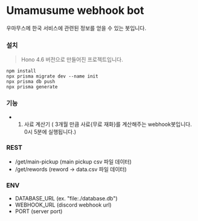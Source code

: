 # Umamusume webhook bot

우마무스메 한국 서비스에 관련된 정보를 얻을 수 있는 봇입니다.

### 설치

> Hono 4.6 버전으로 만들어진 프로젝트입니다.

```
npm install
npx prisma migrate dev --name init
npx prisma db push
npx prisma generate
```

### 기능

- 1. 사료 계산기 ( 3개월 만큼 사료{무료 재화}를 계산해주는 webhook봇입니다. 0시 5분에 실행됩니다.)

### REST

- /get/main-pickup (main pickup csv 파일 데이터)
- /get/rewords (reword -> data.csv 파일 데이터)

### ENV

- DATABASE_URL (ex. "file:./database.db")
- WEBHOOK_URL (discord webhook url)
- PORT (server port)
